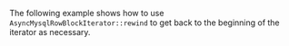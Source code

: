 The following example shows how to use `AsyncMysqlRowBlockIterator::rewind` to get back to the beginning of the iterator as necessary.
